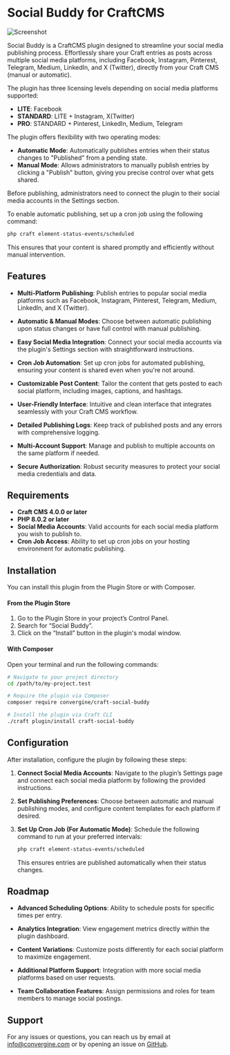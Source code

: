 # Social Buddy for CraftCMS

![Screenshot](./docs/images/social_buddy_banner.png)

Social Buddy is a CraftCMS plugin designed to streamline your social media publishing process. Effortlessly share your Craft entries as posts across multiple social media platforms, including Facebook, Instagram, Pinterest, Telegram, Medium, LinkedIn, and X (Twitter), directly from your Craft CMS (manual or automatic).

The plugin has three licensing levels depending on social media platforms supported:

- **LITE**: Facebook 
- **STANDARD**: LITE + Instagram, X(Twitter) 
- **PRO**: STANDARD + Pinterest, LinkedIn, Medium, Telegram

The plugin offers flexibility with two operating modes:

- **Automatic Mode**: Automatically publishes entries when their status changes to "Published" from a pending state.
- **Manual Mode**: Allows administrators to manually publish entries by clicking a "Publish" button, giving you precise control over what gets shared.

Before publishing, administrators need to connect the plugin to their social media accounts in the Settings section.

To enable automatic publishing, set up a cron job using the following command:

```bash
php craft element-status-events/scheduled
```

This ensures that your content is shared promptly and efficiently without manual intervention.

## Features

- **Multi-Platform Publishing**: Publish entries to popular social media platforms such as Facebook, Instagram, Pinterest, Telegram, Medium, LinkedIn, and X (Twitter).

- **Automatic & Manual Modes**: Choose between automatic publishing upon status changes or have full control with manual publishing.

- **Easy Social Media Integration**: Connect your social media accounts via the plugin's Settings section with straightforward instructions.

- **Cron Job Automation**: Set up cron jobs for automated publishing, ensuring your content is shared even when you're not around.

- **Customizable Post Content**: Tailor the content that gets posted to each social platform, including images, captions, and hashtags.

- **User-Friendly Interface**: Intuitive and clean interface that integrates seamlessly with your Craft CMS workflow.

- **Detailed Publishing Logs**: Keep track of published posts and any errors with comprehensive logging.

- **Multi-Account Support**: Manage and publish to multiple accounts on the same platform if needed.

- **Secure Authorization**: Robust security measures to protect your social media credentials and data.

## Requirements

- **Craft CMS 4.0.0 or later**
- **PHP 8.0.2 or later**
- **Social Media Accounts**: Valid accounts for each social media platform you wish to publish to.
- **Cron Job Access**: Ability to set up cron jobs on your hosting environment for automatic publishing.

## Installation

You can install this plugin from the Plugin Store or with Composer.

#### From the Plugin Store

1. Go to the Plugin Store in your project’s Control Panel.
2. Search for “Social Buddy”.
3. Click on the “Install” button in the plugin's modal window.

#### With Composer

Open your terminal and run the following commands:

```bash
# Navigate to your project directory
cd /path/to/my-project.test

# Require the plugin via Composer
composer require convergine/craft-social-buddy

# Install the plugin via Craft CLI
./craft plugin/install craft-social-buddy
```

## Configuration

After installation, configure the plugin by following these steps:

1. **Connect Social Media Accounts**: Navigate to the plugin’s Settings page and connect each social media platform by following the provided instructions.

2. **Set Publishing Preferences**: Choose between automatic and manual publishing modes, and configure content templates for each platform if desired.

3. **Set Up Cron Job (For Automatic Mode)**: Schedule the following command to run at your preferred intervals:

    ```bash
    php craft element-status-events/scheduled
    ```

    This ensures entries are published automatically when their status changes.

## Roadmap

- **Advanced Scheduling Options**: Ability to schedule posts for specific times per entry.

- **Analytics Integration**: View engagement metrics directly within the plugin dashboard.

- **Content Variations**: Customize posts differently for each social platform to maximize engagement.

- **Additional Platform Support**: Integration with more social media platforms based on user requests.

- **Team Collaboration Features**: Assign permissions and roles for team members to manage social postings.

## Support

For any issues or questions, you can reach us by email at [info@convergine.com](mailto:info@convergine.com) or by opening an issue on [GitHub](https://github.com/convergine/craft-social-buddy).
